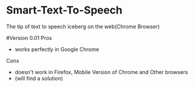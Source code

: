 # Smart-Text-To-Speech
The tip of text to speech iceberg on the web(Chrome Browser)

#Version 0.01
Pros
- works perfectly in Google Chrome

Cons
- doesn't work in Firefox, Mobile Version of Chrome and Other browsers
- (will find a solution)
